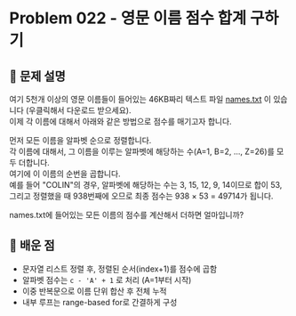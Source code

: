 # Problem 022 - 영문 이름 점수 합계 구하기 
 
## 📝 문제 설명
여기 5천개 이상의 영문 이름들이 들어있는 46KB짜리 텍스트 파일 [names.txt](https://euler.synap.co.kr/files/names.txt) 이 있습니다 (우클릭해서 다운로드 받으세요).  
이제 각 이름에 대해서 아래와 같은 방법으로 점수를 매기고자 합니다.  
  
먼저 모든 이름을 알파벳 순으로 정렬합니다.  
각 이름에 대해서, 그 이름을 이루는 알파벳에 해당하는 수(A=1, B=2, ..., Z=26)를 모두 더합니다.  
여기에 이 이름의 순번을 곱합니다.  
예를 들어 "COLIN"의 경우, 알파벳에 해당하는 수는 3, 15, 12, 9, 14이므로 합이 53, 그리고 정렬했을 때 938번째에 오므로 최종 점수는 938 × 53 = 49714가 됩니다.  
  
names.txt에 들어있는 모든 이름의 점수를 계산해서 더하면 얼마입니까?

## 🧠 배운 점
- 문자열 리스트 정렬 후, 정렬된 순서(index+1)를 점수에 곱함
- 알파벳 점수는 `c - 'A' + 1` 로 처리 (A=1부터 시작)
- 이중 반복문으로 이름 단위 합산 후 전체 누적
- 내부 루프는 range-based for로 간결하게 구성
